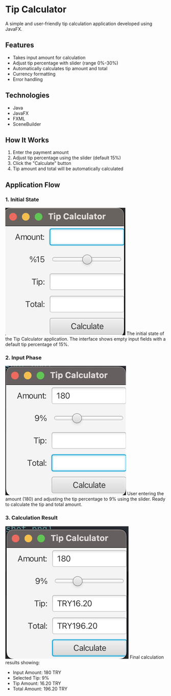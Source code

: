 # Tip Calculator

A simple and user-friendly tip calculation application developed using JavaFX.

## Features

- Takes input amount for calculation
- Adjust tip percentage with slider (range 0%-30%)
- Automatically calculates tip amount and total
- Currency formatting
- Error handling

## Technologies

- Java
- JavaFX
- FXML
- SceneBuilder

## How It Works

1. Enter the payment amount
2. Adjust tip percentage using the slider (default 15%)
3. Click the "Calculate" button
4. Tip amount and total will be automatically calculated

## Application Flow

### 1. Initial State
![Initial State](images/InitialState.png)
The initial state of the Tip Calculator application. The interface shows empty input fields with a default tip percentage of 15%.

### 2. Input Phase
![Input Phase](images/InputPhase.png)
User entering the amount (180) and adjusting the tip percentage to 9% using the slider. Ready to calculate the tip and total amount.

### 3. Calculation Result
![Calculation Result](images/CalculationResult.png)
Final calculation results showing:
- Input Amount: 180 TRY
- Selected Tip: 9%
- Tip Amount: 16.20 TRY
- Total Amount: 196.20 TRY
